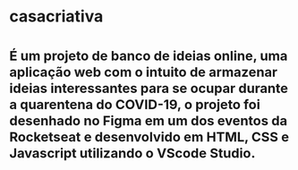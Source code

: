 <h1>casacriativa<h1>
<small>É um projeto de banco de ideias online, uma aplicação web com o intuito de armazenar ideias interessantes para se ocupar durante a quarentena do COVID-19, o projeto foi desenhado no Figma em um dos eventos da <strong>Rocketseat</strong> e desenvolvido em HTML, CSS e Javascript utilizando o VScode Studio.</small>
